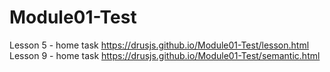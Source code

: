 # Module01-Test
Lesson 5 - home task https://drusjs.github.io/Module01-Test/lesson.html     
Lesson 9 - home task https://drusjs.github.io/Module01-Test/semantic.html
